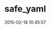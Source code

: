 ---
layout: post
title:  "safe_yaml"
repo:   "dtao/safe_yaml"
date:   2015-02-18 10:45:57
gemurl: https://github.com/dtao/safe_yaml
---